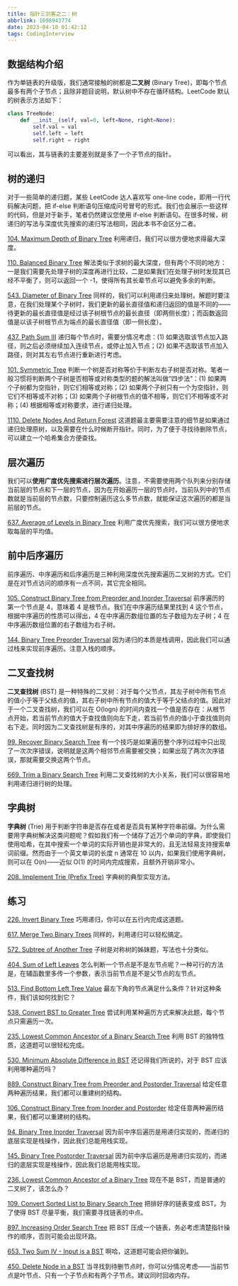 ```yaml
---
title: 指针三剑客之二：树
abbrlink: 1698943774
date: 2023-04-10 01:42:12
tags: CodingInterview
---
```

## 数据结构介绍
作为单链表的升级版，我们通常接触的树都是**二叉树** (Binary Tree)，即每个节点最多有两个子节点；且除非题目说明，默认树中不存在循环结构。LeetCode 默认的树表示方法如下：
```python
class TreeNode:
    def __init__(self, val=0, left=None, right=None):
        self.val = val
        self.left = left
        self.right = right
```

可以看出，其与链表的主要差别就是多了一个子节点的指针。
<!--more-->
## 树的递归
对于一些简单的递归题，某些 LeetCode 达人喜欢写 one-line code，即用一行代码解决问题，把 if-else 判断语句压缩成问号冒号的形式。我们也会展示一些这样的代码，但是对于新手，笔者仍然建议您使用 if-else 判断语句。在很多时候，树递归的写法与深度优先搜索的递归写法相同，因此本书不会区分二者。

[104. Maximum Depth of Binary Tree](https://leetcode.com/problems/maximum-depth-of-binary-tree/)
利用递归，我们可以很方便地求得最大深度。

[110. Balanced Binary Tree](https://leetcode.com/problems/balanced-binary-tree/)
解法类似于求树的最大深度，但有两个不同的地方：一是我们需要先处理子树的深度再进行比较，二是如果我们在处理子树时发现其已经不平衡了，则可以返回一个 -1，使得所有其长辈节点可以避免多余的判断。

[543. Diameter of Binary Tree](https://leetcode.com/problems/diameter-of-binary-tree/)
同样的，我们可以利用递归来处理树。解题时要注意，在我们处理某个子树时，我们更新的最长直径值和递归返回的值是不同的——待更新的最长直径值是经过该子树根节点的最长直径（即两侧长度）；而函数返回值是以该子树根节点为端点的最长直径值（即一侧长度）。

[437. Path Sum III](https://leetcode.com/problems/path-sum-iii/)
递归每个节点时，需要分情况考虑：(1) 如果选取该节点加入路径，则之后必须继续加入连续节点，或停止加入节点；(2) 如果不选取该节点加入路径，则对其左右节点进行重新进行考虑。

[101. Symmetric Tree](https://leetcode.com/problems/symmetric-tree/)
判断一个树是否对称等价于判断左右子树是否对称。笔者一般习惯将判断两个子树是否相等或对称类型的题的解法叫做“四步法”：(1) 如果两个子树都为空指针，则它们相等或对称；(2) 如果两个子树只有一个为空指针，则它们不相等或不对称；(3) 如果两个子树根节点的值不相等，则它们不相等或不对称；(4) 根据相等或对称要求，进行递归处理。

[1110. Delete Nodes And Return Forest](https://leetcode.com/problems/delete-nodes-and-return-forest/)
这道题最主要需要注意的细节是如果通过递归处理原树，以及需要在什么时候断开指针。同时，为了便于寻找待删除节点，可以建立一个哈希集合方便查找。

## 层次遍历
我们可以**使用广度优先搜索进行层次遍历**。注意，不需要使用两个队列来分别存储当前层的节点和下一层的节点，因为在开始遍历一层的节点时，当前队列中的节点数就是当前层的节点数，只要控制遍历这么多节点数，就能保证这次遍历的都是当前层的节点。

[637. Average of Levels in Binary Tree](https://leetcode.com/problems/average-of-levels-in-binary-tree/)
利用广度优先搜索，我们可以很方便地求取每层的平均值。

## 前中后序遍历
前序遍历、中序遍历和后序遍历是三种利用深度优先搜索遍历二叉树的方式。它们是在对节点访问的顺序有一点不同，其它完全相同。

[105. Construct Binary Tree from Preorder and Inorder Traversal](https://leetcode.com/problems/construct-binary-tree-from-preorder-and-inorder-traversal/)
前序遍历的第一个节点是 4，意味着 4 是根节点。我们在中序遍历结果里找到 4 这个节点，根据中序遍历的性质可以得出，4 在中序遍历数组位置的左子数组为左子树；4 在中序遍历数组位置的右子数组为右子树。

[144. Binary Tree Preorder Traversal](https://leetcode.com/problems/binary-tree-preorder-traversal/)
因为递归的本质是栈调用，因此我们可以通过栈来实现前序遍历。注意入栈的顺序。

## 二叉查找树
**二叉查找树** (BST) 是一种特殊的二叉树：对于每个父节点，其左子树中所有节点的值小于等于父结点的值，其右子树中所有节点的值大于等于父结点的值。因此对于一个二叉查找树，我们可以在 O(logn) 的时间内查找一个值是否存在：从根节点开始，若当前节点的值大于查找值则向左下走，若当前节点的值小于查找值则向右下走。同时因为二叉查找树是有序的，对其中序遍历的结果即为排好序的数组。

[99. Recover Binary Search Tree](https://leetcode.com/problems/recover-binary-search-tree/)
有一个技巧是如果遍历整个序列过程中只出现了一次次序错误，说明就是这两个相邻节点需要被交换；如果出现了两次次序错误，那就需要交换这两个节点。

[669. Trim a Binary Search Tree](https://leetcode.com/problems/trim-a-binary-search-tree/)
利用二叉查找树的大小关系，我们可以很容易地利用递归进行树的处理。

## 字典树
**字典树** (Trie) 用于判断字符串是否存在或者是否具有某种字符串前缀。为什么需要用字典树解决这类问题呢？假如我们有一个储存了近万个单词的字典，即使我们使用哈希，在其中搜索一个单词的实际开销也是非常大的，且无法轻易支持搜索单词前缀。然而由于一个英文单词的长度 n 通常在 10 以内，如果我们使用字典树，则可以在 O(n)——近似 O(1) 的时间内完成搜索，且额外开销非常小。

[208. Implement Trie (Prefix Tree)](https://leetcode.com/problems/implement-trie-prefix-tree/)
字典树的典型实现方法。

## 练习
[226. Invert Binary Tree](https://leetcode.com/problems/invert-binary-tree/)
巧用递归，你可以在五行内完成这道题。

[617. Merge Two Binary Trees](https://leetcode.com/problems/merge-two-binary-trees/)
同样的，利用递归可以轻松搞定。

[572. Subtree of Another Tree](https://leetcode.com/problems/subtree-of-another-tree/)
子树是对称树的姊妹题，写法也十分类似。

[404. Sum of Left Leaves](https://leetcode.com/problems/sum-of-left-leaves/)
怎么判断一个节点是不是左节点呢？一种可行的方法是，在辅函数里多传一个参数，表示当前节点是不是父节点的左节点。

[513. Find Bottom Left Tree Value](https://leetcode.com/problems/find-bottom-left-tree-value/)
最左下角的节点满足什么条件？针对这种条件，我们该如何找到它？

[538. Convert BST to Greater Tree](https://leetcode.com/problems/convert-bst-to-greater-tree/)
尝试利用某种遍历方式来解决此题，每个节点只需遍历一次。

[235. Lowest Common Ancestor of a Binary Search Tree](https://leetcode.com/problems/lowest-common-ancestor-of-a-binary-search-tree/)
利用 BST 的独特性质，这道题可以很轻松完成。

[530. Minimum Absolute Difference in BST](https://leetcode.com/problems/minimum-absolute-difference-in-bst/)
还记得我们所说的，对于 BST 应该利用哪种遍历吗？

[889. Construct Binary Tree from Preorder and Postorder Traversal](https://leetcode.com/problems/construct-binary-tree-from-preorder-and-postorder-traversal/)
给定任意两种遍历结果，我们都可以重建树的结构。

[106. Construct Binary Tree from Inorder and Postorder](https://leetcode.com/problems/construct-binary-tree-from-inorder-and-postorder-traversal/)
给定任意两种遍历结果，我们都可以重建树的结构。

[94. Binary Tree Inorder Traversal](https://leetcode.com/problems/binary-tree-inorder-traversal/)
因为前中序后遍历是用递归实现的，而递归的底层实现是栈操作，因此我们总能用栈实现。

[145. Binary Tree Postorder Traversal](https://leetcode.com/problems/binary-tree-postorder-traversal/)
因为前中序后遍历是用递归实现的，而递归的底层实现是栈操作，因此我们总能用栈实现。

[236. Lowest Common Ancestor of a Binary Tree](https://leetcode.com/problems/lowest-common-ancestor-of-a-binary-tree/)
现在不是 BST，而是普通的二叉树了，该怎么办？

[109. Convert Sorted List to Binary Search Tree](https://leetcode.com/problems/convert-sorted-list-to-binary-search-tree/)
把排好序的链表变成 BST。为了使得 BST 尽量平衡，我们需要寻找链表的中点。

[897. Increasing Order Search Tree](https://leetcode.com/problems/increasing-order-search-tree/)
把 BST 压成一个链表，务必考虑清楚指针操作的顺序，否则可能会出现环路。

[653. Two Sum IV - Input is a BST](https://leetcode.com/problems/two-sum-iv-input-is-a-bst/)
啊哈，这道题可能会把你骗到。

[450. Delete Node in a BST](https://leetcode.com/problems/delete-node-in-a-bst/)
当寻找到待删节点时，你可以分情况考虑——当前节点是叶节点、只有一个子节点和有两个子节点。建议同时回收内存。
